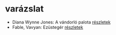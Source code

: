 # varázslat

- Diana Wynne Jones: A vándorló palota [részletek](_details/Diana%20Wynne%20Jones.md#id_1413)
- Fable, Vavyan: Ezüstegér [részletek](_details/Fable%2C%20Vavyan.md#id_1145)
